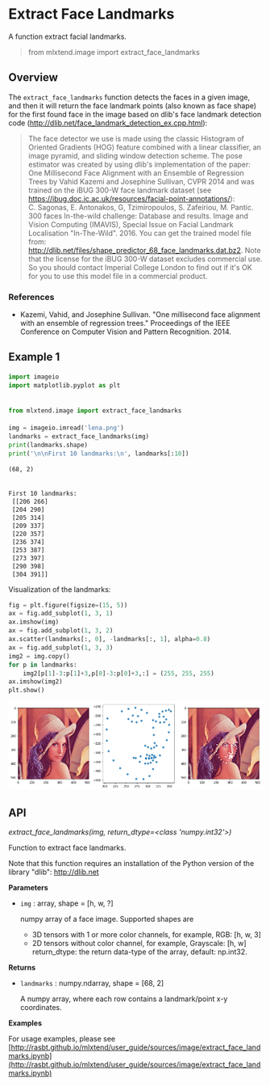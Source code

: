 # Extract Face Landmarks

A function extract facial landmarks.

> from mlxtend.image import extract_face_landmarks

## Overview

The `extract_face_landmarks` function detects the faces in a given image, and then it will return the face landmark points (also known as face shape) for the first found face in the image based on dlib's face landmark detection code (http://dlib.net/face_landmark_detection_ex.cpp.html):

> The face detector we use is made using the classic Histogram of Oriented
    Gradients (HOG) feature combined with a linear classifier, an image pyramid,
    and sliding window detection scheme.  The pose estimator was created by
    using dlib's implementation of the paper:
       One Millisecond Face Alignment with an Ensemble of Regression Trees by
       Vahid Kazemi and Josephine Sullivan, CVPR 2014
    and was trained on the iBUG 300-W face landmark dataset (see
    https://ibug.doc.ic.ac.uk/resources/facial-point-annotations/):  
       C. Sagonas, E. Antonakos, G, Tzimiropoulos, S. Zafeiriou, M. Pantic. 
       300 faces In-the-wild challenge: Database and results. 
       Image and Vision Computing (IMAVIS), Special Issue on Facial Landmark Localisation "In-The-Wild". 2016.
    You can get the trained model file from:
    http://dlib.net/files/shape_predictor_68_face_landmarks.dat.bz2.
    Note that the license for the iBUG 300-W dataset excludes commercial use.
    So you should contact Imperial College London to find out if it's OK for
    you to use this model file in a commercial product.

### References

- Kazemi, Vahid, and Josephine Sullivan. "One millisecond face alignment with an ensemble of regression trees." Proceedings of the IEEE Conference on Computer Vision and Pattern Recognition. 2014.

## Example 1 


```python
import imageio
import matplotlib.pyplot as plt


from mlxtend.image import extract_face_landmarks

img = imageio.imread('lena.png')
landmarks = extract_face_landmarks(img)
print(landmarks.shape)
print('\n\nFirst 10 landmarks:\n', landmarks[:10])
```

    (68, 2)
    
    
    First 10 landmarks:
     [[206 266]
     [204 290]
     [205 314]
     [209 337]
     [220 357]
     [236 374]
     [253 387]
     [273 397]
     [290 398]
     [304 391]]


Visualization of the landmarks:


```python
fig = plt.figure(figsize=(15, 5))
ax = fig.add_subplot(1, 3, 1)
ax.imshow(img)
ax = fig.add_subplot(1, 3, 2)
ax.scatter(landmarks[:, 0], -landmarks[:, 1], alpha=0.8)
ax = fig.add_subplot(1, 3, 3)
img2 = img.copy()
for p in landmarks:
    img2[p[1]-3:p[1]+3,p[0]-3:p[0]+3,:] = (255, 255, 255)
ax.imshow(img2)
plt.show()
```


![png](extract_face_landmarks_files/extract_face_landmarks_9_0.png)


## API


*extract_face_landmarks(img, return_dtype=<class 'numpy.int32'>)*

Function to extract face landmarks.

Note that this function requires an installation of
the Python version of the library "dlib": http://dlib.net

**Parameters**

- `img` : array, shape = [h, w, ?]

    numpy array of a face image.
    Supported shapes are
    - 3D tensors with 1
    or more color channels, for example,
    RGB: [h, w, 3]
    - 2D tensors without color channel, for example,
    Grayscale: [h, w]
    return_dtype: the return data-type of the array,
    default: np.int32.

**Returns**

- `landmarks` : numpy.ndarray, shape = [68, 2]

    A numpy array, where each row contains a landmark/point x-y coordinates.

**Examples**

For usage examples, please see
    [http://rasbt.github.io/mlxtend/user_guide/sources/image/extract_face_landmarks.ipynb](http://rasbt.github.io/mlxtend/user_guide/sources/image/extract_face_landmarks.ipynb)


